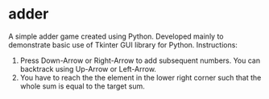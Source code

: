 # adder
A simple adder game created using Python. Developed mainly to demonstrate basic use of Tkinter GUI library for Python.
Instructions: 
1. Press Down-Arrow or Right-Arrow to add subsequent numbers. You can backtrack using Up-Arrow or Left-Arrow.
2. You have to reach the the element in the lower right corner such that the whole sum is equal to the target sum.

